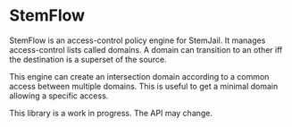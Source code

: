 # StemFlow

StemFlow is an access-control policy engine for StemJail.
It manages access-control lists called domains.
A domain can transition to an other iff the destination is a superset of the source.

This engine can create an intersection domain according to a common access between multiple domains.
This is useful to get a minimal domain allowing a specific access.

This library is a work in progress.
The API may change.
